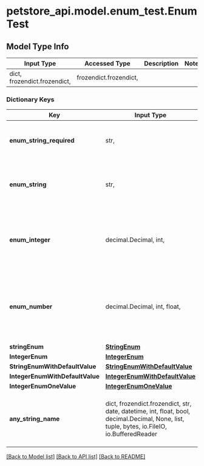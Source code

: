 # petstore_api.model.enum_test.EnumTest

## Model Type Info
Input Type | Accessed Type | Description | Notes
------------ | ------------- | ------------- | -------------
dict, frozendict.frozendict,  | frozendict.frozendict,  |  | 

### Dictionary Keys
Key | Input Type | Accessed Type | Description | Notes
------------ | ------------- | ------------- | ------------- | -------------
**enum_string_required** | str,  | str,  |  | must be one of ["UPPER", "lower", "", ] 
**enum_string** | str,  | str,  |  | [optional] must be one of ["UPPER", "lower", "", ] 
**enum_integer** | decimal.Decimal, int,  | decimal.Decimal,  |  | [optional] must be one of [1, -1, ] value must be a 32 bit integer
**enum_number** | decimal.Decimal, int, float,  | decimal.Decimal,  |  | [optional] must be one of [1.1, -1.2, ] value must be a 64 bit float
**stringEnum** | [**StringEnum**](StringEnum.md) | [**StringEnum**](StringEnum.md) |  | [optional] 
**IntegerEnum** | [**IntegerEnum**](IntegerEnum.md) | [**IntegerEnum**](IntegerEnum.md) |  | [optional] 
**StringEnumWithDefaultValue** | [**StringEnumWithDefaultValue**](StringEnumWithDefaultValue.md) | [**StringEnumWithDefaultValue**](StringEnumWithDefaultValue.md) |  | [optional] 
**IntegerEnumWithDefaultValue** | [**IntegerEnumWithDefaultValue**](IntegerEnumWithDefaultValue.md) | [**IntegerEnumWithDefaultValue**](IntegerEnumWithDefaultValue.md) |  | [optional] 
**IntegerEnumOneValue** | [**IntegerEnumOneValue**](IntegerEnumOneValue.md) | [**IntegerEnumOneValue**](IntegerEnumOneValue.md) |  | [optional] 
**any_string_name** | dict, frozendict.frozendict, str, date, datetime, int, float, bool, decimal.Decimal, None, list, tuple, bytes, io.FileIO, io.BufferedReader | frozendict.frozendict, str, BoolClass, decimal.Decimal, NoneClass, tuple, bytes, FileIO | any string name can be used but the value must be the correct type | [optional]

[[Back to Model list]](../../README.md#documentation-for-models) [[Back to API list]](../../README.md#documentation-for-api-endpoints) [[Back to README]](../../README.md)

